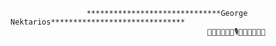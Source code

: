                      ******************************George Nektarios******************************
                                                🌟🌺🌹🌺🎶🎹🎙🎸🎶🌺🌹🌺🌟
                                              
